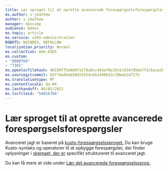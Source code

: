 ```yaml
---
title: Lær sproget til at oprette avancerede forespørgselsforespørgsler
ms.author: v-jmathew
author: v-jmathew
manager: dansimp
audience: Admin
ms.topic: article
ms.service: o365-administration
ROBOTS: NOINDEX, NOFOLLOW
localization_priority: Normal
ms.collection: Adm_O365
ms.custom:
- "9000760"
- "7391"
ms.openlocfilehash: 40199ff5e880fa179a0ccd43e70e19c6c0347d56e7f2cbaca1b739dae2aede3d
ms.sourcegitcommit: b5f7da89a650d2915dc652449623c78be6247175
ms.translationtype: MT
ms.contentlocale: da-DK
ms.lasthandoff: 08/05/2021
ms.locfileid: "54016766"
---
```

# <a name="learn-the-language-for-creating-advanced-hunting-queries"></a>Lær sproget til at oprette avancerede forespørgselsforespørgsler

Avanceret jagt er baseret på [kusto-forespørgselssproget.](https://go.microsoft.com/fwlink/?linkid=2144620) Du kan bruge Kusto-syntaks og operatorer til at opbygge forespørgsler, der finder oplysninger i [skemaet, der er](https://go.microsoft.com/fwlink/?linkid=2144621) specifikt struktureret til avanceret jagt.

Du kan få mere at vide under [Lær det avancerede forespørgselssprog.](https://go.microsoft.com/fwlink/?linkid=2144518)
